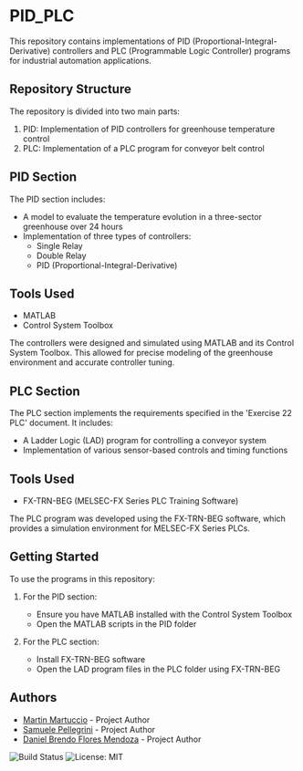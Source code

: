 # PID_PLC

This repository contains implementations of PID (Proportional-Integral-Derivative) controllers and PLC (Programmable Logic Controller) programs for industrial automation applications.

## Repository Structure

The repository is divided into two main parts:

1. PID: Implementation of PID controllers for greenhouse temperature control
2. PLC: Implementation of a PLC program for conveyor belt control

## PID Section
The PID section includes:

- A model to evaluate the temperature evolution in a three-sector greenhouse over 24 hours
- Implementation of three types of controllers:
  - Single Relay
  - Double Relay
  - PID (Proportional-Integral-Derivative)

## Tools Used

- MATLAB
- Control System Toolbox

The controllers were designed and simulated using MATLAB and its Control System Toolbox. This allowed for precise modeling of the greenhouse environment and accurate controller tuning.

## PLC Section

The PLC section implements the requirements specified in the 'Exercise 22 PLC' document. It includes:

- A Ladder Logic (LAD) program for controlling a conveyor system
- Implementation of various sensor-based controls and timing functions

## Tools Used

- FX-TRN-BEG (MELSEC-FX Series PLC Training Software)

The PLC program was developed using the FX-TRN-BEG software, which provides a simulation environment for MELSEC-FX Series PLCs.

## Getting Started
To use the programs in this repository:

1. For the PID section:
    - Ensure you have MATLAB installed with the Control System Toolbox
    - Open the MATLAB scripts in the PID folder


2. For the PLC section:
    - Install FX-TRN-BEG software
    - Open the LAD program files in the PLC folder using FX-TRN-BEG

## Authors

- [Martin Martuccio](https://github.com/Martin-Martuccio) - Project Author
- [Samuele Pellegrini](https://github.com/PSamK) - Project Author
- [Daniel Brendo Flores Mendoza](https://github.com/FMDani) - Project Author

![Build Status](https://img.shields.io/badge/build-passing-brightgreen)
![License: MIT](https://img.shields.io/badge/License-MIT-yellow.svg)
